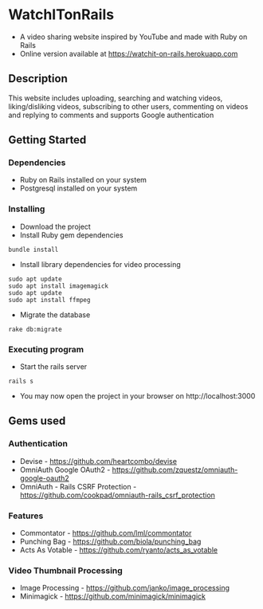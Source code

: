 # WatchITonRails

* A video sharing website inspired by YouTube and made with Ruby on Rails
* Online version available at https://watchit-on-rails.herokuapp.com

## Description

This website includes uploading, searching and watching videos, liking/disliking videos, subscribing to other users, commenting on videos and replying to comments and supports Google authentication

## Getting Started

### Dependencies

* Ruby on Rails installed on your system
* Postgresql installed on your system

### Installing

* Download the project
* Install Ruby gem dependencies
```
bundle install
```
* Install library dependencies for video processing
```
sudo apt update
sudo apt install imagemagick
sudo apt update
sudo apt install ffmpeg
```
* Migrate the database
```
rake db:migrate
```

### Executing program

* Start the rails server
```
rails s
```
* You may now open the project in your browser on http://localhost:3000

## Gems used

### Authentication

* Devise - https://github.com/heartcombo/devise
* OmniAuth Google OAuth2 - https://github.com/zquestz/omniauth-google-oauth2
* OmniAuth - Rails CSRF Protection - https://github.com/cookpad/omniauth-rails_csrf_protection

### Features

* Commontator - https://github.com/lml/commontator
* Punching Bag - https://github.com/biola/punching_bag
* Acts As Votable - https://github.com/ryanto/acts_as_votable

### Video Thumbnail Processing

* Image Processing - https://github.com/janko/image_processing
* Minimagick - https://github.com/minimagick/minimagick
